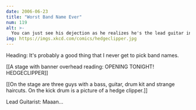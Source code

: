 ```yaml
---
date: 2006-06-23
title: "Worst Band Name Ever"
num: 119
alt: >-
  You can just see his dejection as he realizes he's the lead guitar in 'Hedgeclipper'
img: https://imgs.xkcd.com/comics/hedgeclipper.jpg
---
```

Heading: It's probably a good thing that I never get to pick band names.

[[A stage with banner overhead reading: OPENING TONIGHT! HEDGECLIPPER]]

[[On the stage are three guys with a bass, guitar, drum kit and strange haircuts. On the kick drum is a picture of a hedge clipper.]]

Lead Guitarist: Maaan...

